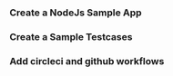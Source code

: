 ### Create a NodeJs Sample App

### Create a Sample Testcases

### Add circleci and github workflows